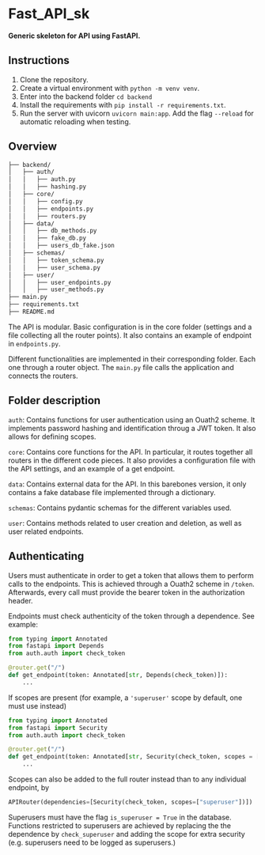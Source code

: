 # Fast_API_sk
**Generic skeleton for API using FastAPI.**

## Instructions

1. Clone the repository.
2. Create a virtual environment with `python -m venv venv`.
3. Enter into the backend folder `cd backend`
4. Install the requirements with `pip install -r requirements.txt`.
5. Run the server with uvicorn `uvicorn main:app`. Add the flag `--reload` for automatic reloading when testing.


## Overview

```bash
├── backend/
│   ├── auth/
│   │   ├── auth.py
│   │   ├── hashing.py
│   ├── core/
│   │   ├── config.py
│   │   ├── endpoints.py 
│   │   ├── routers.py    
│   ├── data/
│   │   ├── db_methods.py
│   │   ├── fake_db.py
│   │   ├── users_db_fake.json
│   ├── schemas/
│   │   ├── token_schema.py
│   │   ├── user_schema.py
│   ├── user/
│   │   ├── user_endpoints.py
│   │   ├── user_methods.py
├── main.py
├── requirements.txt
├── README.md
```

The API is modular. Basic configuration is in the core folder (settings and a file collecting all the router points). It also contains an example of endpoint in `endpoints.py`. 

Different functionalities are implemented in their corresponding folder. Each one through a router object. The `main.py` file calls the application and connects the routers.


## Folder description

`auth`: Contains functions for user authentication using an Ouath2 scheme. It implements password hashing and identification throug a JWT token. It also allows for defining scopes.

`core`: Contains core functions for the API. In particular, it routes together all routers in the different code pieces. It also provides a configuration file with the API settings, and an example of a get endpoint.

`data`: Contains external data for the API. In this barebones version, it only contains a fake database file implemented through a dictionary.

`schemas`: Contains pydantic schemas for the different variables used.

`user`: Contains methods related to user creation and deletion, as well as user related endpoints.


## Authenticating

Users must authenticate in order to get a token that allows them to perform calls to the endpoints. This is achieved through a Ouath2 scheme in `/token`. Afterwards, every call must provide the bearer token in the authorization header.

Endpoints must check authenticity of the token through a dependence. See example:

```python
from typing import Annotated
from fastapi import Depends
from auth.auth import check_token

@router.get("/")
def get_endpoint(token: Annotated[str, Depends(check_token)]):
    ...
```

If scopes are present (for example, a `'superuser'` scope by default, one must use instead)

```python
from typing import Annotated
from fastapi import Security
from auth.auth import check_token

@router.get("/")
def get_endpoint(token: Annotated[str, Security(check_token, scopes = ['superuser'])]):
    ...
```

Scopes can also be added to the full router instead than to any individual endpoint, by

```python
APIRouter(dependencies=[Security(check_token, scopes=["superuser"])])
```

Superusers must have the flag `is_superuser = True` in the database. Functions restricted to superusers are achieved by replacing the the dependence by `check_superuser` and adding the scope for extra security (e.g. superusers need to be logged as superusers.)